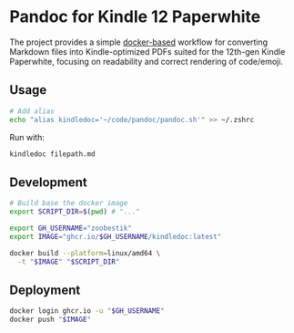 # Pandoc for Kindle 12 Paperwhite

The project provides a simple [docker-based](https://github.com/zoobestik/kindledoc/pkgs/container/kindledoc) workflow for converting Markdown
files into Kindle-optimized PDFs suited for the 12th-gen Kindle Paperwhite,
focusing on readability and correct rendering of code/emoji.

## Usage

```bash
# Add alias
echo "alias kindledoc='~/code/pandoc/pandoc.sh'" >> ~/.zshrc
```

Run with:
```Bash
kindledoc filepath.md
```

## Development

```bash
# Build base the docker image
export SCRIPT_DIR=$(pwd) # "..."

export GH_USERNAME="zoobestik"
export IMAGE="ghcr.io/$GH_USERNAME/kindledoc:latest"

docker build --platform=linux/amd64 \
  -t "$IMAGE" "$SCRIPT_DIR"
```

## Deployment

```bash
docker login ghcr.io -u "$GH_USERNAME"
docker push "$IMAGE"
```
